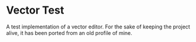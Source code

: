 # Vector Test
A test implementation of a vector editor. For the sake of keeping the project alive, it has been ported from an old profile of mine.